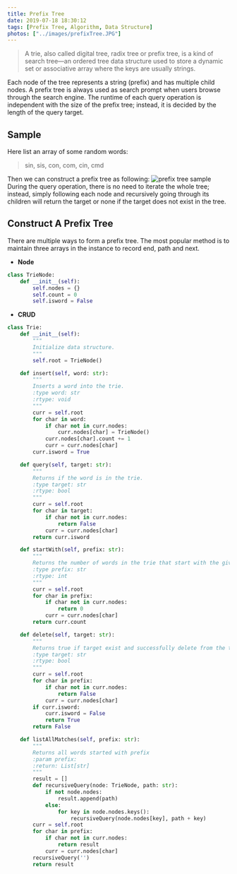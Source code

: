 ```yaml
---
title: Prefix Tree
date: 2019-07-18 18:30:12
tags: [Prefix Tree, Algorithm, Data Structure]
photos: ["../images/prefixTree.JPG"]
---
```


> A trie, also called digital tree, radix tree or prefix tree, is a kind of search tree—an ordered tree data structure used to store a dynamic set or associative array where the keys are usually strings. 

Each node of the tree represents a string (prefix) and has multiple child nodes. A prefix tree is always used as search prompt when users browse through the search engine. The runtime of each query operation is independent with the size of the prefix tree; instead, it is decided by the length of the query target. <!-- more -->
</br>

## Sample
Here list an array of some random words:
> sin, sis, con, com, cin, cmd

Then we can construct a prefix tree as following:
![prefix tree sample](prefix_tree.JPG)
During the query operation, there is no need to iterate the whole tree; instead, simply following each node and recursively going through its children will return the target or none if the target does not exist in the tree.
</br>

## Construct A Prefix Tree
There are multiple ways to form a prefix tree. The most popular method is to maintain three arrays in the instance to record end, path and next.

- **Node**
```python
class TrieNode:
    def __init__(self):
        self.nodes = {}
        self.count = 0
        self.isword = False
```

- **CRUD**
```python
class Trie:
    def __init__(self):
        """
        Initialize data structure.
        """
        self.root = TrieNode()

    def insert(self, word: str):
        """
        Inserts a word into the trie.
        :type word: str
        :rtype: void
        """
        curr = self.root
        for char in word:
            if char not in curr.nodes:
                curr.nodes[char] = TrieNode()
            curr.nodes[char].count += 1
            curr = curr.nodes[char]
        curr.isword = True

    def query(self, target: str):
        """
        Returns if the word is in the trie.
        :type target: str
        :rtype: bool
        """
        curr = self.root
        for char in target:
            if char not in curr.nodes:
                return False
            curr = curr.nodes[char]
        return curr.isword

    def startWith(self, prefix: str):
        """
        Returns the number of words in the trie that start with the given prefix.   
        :type prefix: str
        :rtype: int
        """
        curr = self.root
        for char in prefix:
            if char not in curr.nodes:
                return 0
            curr = curr.nodes[char]
        return curr.count

    def delete(self, target: str):
        """
        Returns true if target exist and successfully delete from the trie.
        :type target: str
        :rtype: bool
        """
        curr = self.root
        for char in prefix:
            if char not in curr.nodes:
                return False
            curr = curr.nodes[char]
        if curr.isword:
            curr.isword = False
            return True
        return False

    def listAllMatches(self, prefix: str):
        """
        Returns all words started with prefix
        :param prefix:
        :return: List[str]
        """
        result = []
        def recursiveQuery(node: TrieNode, path: str):
            if not node.nodes:
                result.append(path)
            else:
                for key in node.nodes.keys():
                    recursiveQuery(node.nodes[key], path + key)
        curr = self.root
        for char in prefix:
            if char not in curr.nodes:
                return result
            curr = curr.nodes[char]
        recursiveQuery('')
        return result
```
